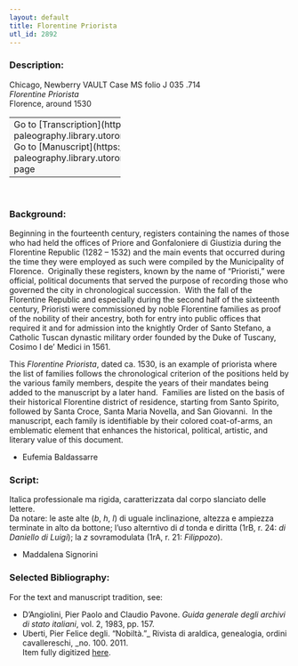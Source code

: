 ```yaml
---
layout: default
title: Florentine Priorista
utl_id: 2892
---
```


### Description:

Chicago, Newberry VAULT Case MS folio J 035 .714<br>
_Florentine Priorista_<br>
Florence, around 1530

<table border="0.5" cellpadding="1" cellspacing="1" style="width: 200px; background-color:#F8F8F8;"><tbody><tr><td>Go to [Transcription](https://italian-paleography.library.utoronto.ca/content/transcript_IP_029)<br>
Go to [Manuscript](https://italian-paleography.library.utoronto.ca/islandora/object/italianpaleography%3AIP_029) page</td></tr></tbody></table> 

### Background:

Beginning in the fourteenth century, registers containing the names of those who had held the offices of Priore and Gonfaloniere di Giustizia during the Florentine Republic (1282 – 1532) and the main events that occurred during the time they were employed as such were compiled by the Municipality of Florence.  Originally these registers, known by the name of “Prioristi,” were official, political documents that served the purpose of recording those who governed the city in chronological succession.  With the fall of the Florentine Republic and especially during the second half of the sixteenth century, Prioristi were commissioned by noble Florentine families as proof of the nobility of their ancestry, both for entry into public offices that required it and for admission into the knightly Order of Santo Stefano, a Catholic Tuscan dynastic military order founded by the Duke of Tuscany, Cosimo I de’ Medici in 1561.

This _Florentine Priorista_, dated ca. 1530, is an example of priorista where the list of families follows the chronological criterion of the positions held by the various family members, despite the years of their mandates being added to the manuscript by a later hand.  Families are listed on the basis of their historical Florentine district of residence, starting from Santo Spirito, followed by Santa Croce, Santa Maria Novella, and San Giovanni.  In the manuscript, each family is identifiable by their colored coat-of-arms, an emblematic element that enhances the historical, political, artistic, and literary value of this document.

- Eufemia Baldassarre

### Script:

Italica professionale ma rigida, caratterizzata dal corpo slanciato delle lettere.<br>
Da notare: le aste alte (_b_, _h_, _l_) di uguale inclinazione, altezza e ampiezza terminate in alto da bottone; l’uso alterntivo di _d_ tonda e diritta (1rB, r. 24: _di Daniello di Luigi_); la _z_ sovramodulata (1rA, r. 21: _Filippozo_).<br>
- Maddalena Signorini

### Selected Bibliography:

For the text and manuscript tradition, see:<br>
- D’Angiolini, Pier Paolo and Claudio Pavone. _Guida generale degli archivi di stato italiani_, vol. 2, 1983, pp. 157.<br>
- Uberti, Pier Felice degli. “Nobiltà.”_ Rivista di araldica, genealogia, ordini cavallereschi, _no. 100. 2011.<br>
Item fully digitized [here](http://collections.carli.illinois.edu/cdm/ref/collection/nby_dig/id/22059).<br>
